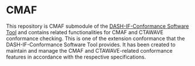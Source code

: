 # CMAF

This repository is CMAF submodule of the [DASH-IF-Conformance Software Tool](https://github.com/Dash-Industry-Forum/DASH-IF-Conformance) and contains related functionalities for CMAF and CTAWAVE conformance checking. This is one of the extension conformance that the DASH-IF-Conformance Software Tool provides. It has been created to maintain and manage the CMAF and CTAWAVE-related conformance features in accordance with the respective specifications.
